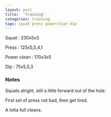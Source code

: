 ```yaml
---
layout: post
title:  'Training'
categories: training
tags: squat press powerclean dip
---
```


Squat       :   230x5x3

Press       :   125x5,5,4,1

Power clean :   170x3x5

Dip         :   75x5,5,3

### Notes

Squats alright, still a little forward out of the hole.

First set of press not bad, then get tired.

A lotta full cleans.
